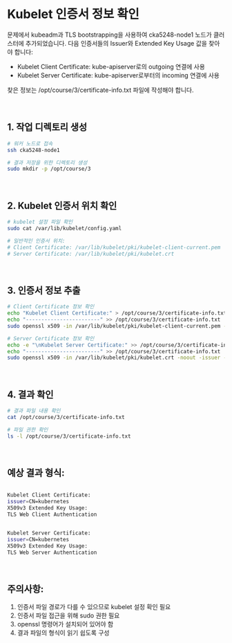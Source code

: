 # Kubelet 인증서 정보 확인

문제에서 kubeadm과 TLS bootstrapping을 사용하여 cka5248-node1 노드가 클러스터에 추가되었습니다.
다음 인증서들의 Issuer와 Extended Key Usage 값을 찾아야 합니다:

- Kubelet Client Certificate: kube-apiserver로의 outgoing 연결에 사용
- Kubelet Server Certificate: kube-apiserver로부터의 incoming 연결에 사용

찾은 정보는 /opt/course/3/certificate-info.txt 파일에 작성해야 합니다.

<br/>

## 1. 작업 디렉토리 생성
```bash
# 워커 노드로 접속
ssh cka5248-node1

# 결과 저장을 위한 디렉토리 생성
sudo mkdir -p /opt/course/3
```

<br/>

## 2. Kubelet 인증서 위치 확인
```bash
# kubelet 설정 파일 확인
sudo cat /var/lib/kubelet/config.yaml

# 일반적인 인증서 위치:
# Client Certificate: /var/lib/kubelet/pki/kubelet-client-current.pem
# Server Certificate: /var/lib/kubelet/pki/kubelet.crt
```

<br/>

## 3. 인증서 정보 추출
```bash
# Client Certificate 정보 확인
echo "Kubelet Client Certificate:" > /opt/course/3/certificate-info.txt
echo "------------------------" >> /opt/course/3/certificate-info.txt
sudo openssl x509 -in /var/lib/kubelet/pki/kubelet-client-current.pem -noout -issuer -ext extendedKeyUsage >> /opt/course/3/certificate-info.txt

# Server Certificate 정보 확인
echo -e "\nKubelet Server Certificate:" >> /opt/course/3/certificate-info.txt
echo "------------------------" >> /opt/course/3/certificate-info.txt
sudo openssl x509 -in /var/lib/kubelet/pki/kubelet.crt -noout -issuer -ext extendedKeyUsage >> /opt/course/3/certificate-info.txt
```

<br/>

## 4. 결과 확인
```bash
# 결과 파일 내용 확인
cat /opt/course/3/certificate-info.txt

# 파일 권한 확인
ls -l /opt/course/3/certificate-info.txt
```

<br/>

## 예상 결과 형식:
```bash

Kubelet Client Certificate:
issuer=CN=kubernetes
X509v3 Extended Key Usage:
TLS Web Client Authentication


Kubelet Server Certificate:
issuer=CN=kubernetes
X509v3 Extended Key Usage:
TLS Web Server Authentication
```


<br/>

## 주의사항:
1. 인증서 파일 경로가 다를 수 있으므로 kubelet 설정 확인 필요
2. 인증서 파일 접근을 위해 sudo 권한 필요
3. openssl 명령어가 설치되어 있어야 함
4. 결과 파일의 형식이 읽기 쉽도록 구성
